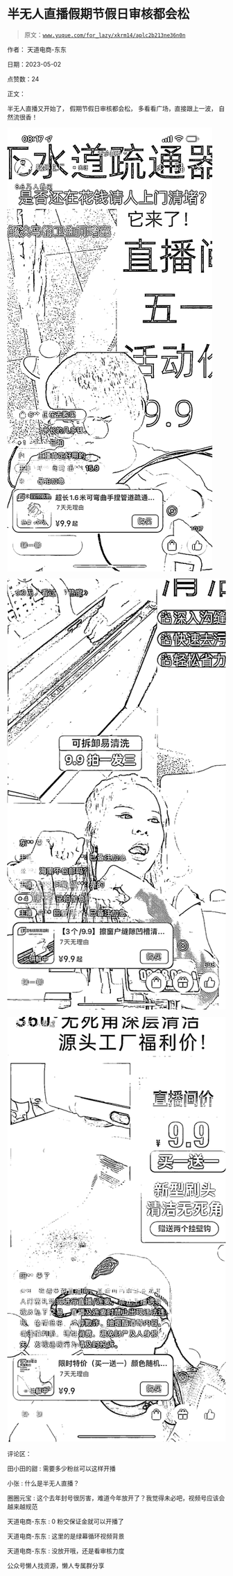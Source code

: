 # 半无人直播假期节假日审核都会松

> 原文：[`www.yuque.com/for_lazy/xkrm14/aplc2b213ne36n0n`](https://www.yuque.com/for_lazy/xkrm14/aplc2b213ne36n0n)



作者： 天道电商-东东



日期：2023-05-02



点赞数：24



正文：



半无人直播又开始了， 假期节假日审核都会松， 多看看广场，直接跟上一波， 自然流很香！



![](img/604621b5be24c04973c790721eb5ef71.png)



![](img/8b8626bcb086ac83a303943bbe1b7eaf.png)



![](img/21691fcb4712fa1db88d9b0a70fb5bf6.png)



评论区：



田小田的甜 : 需要多少粉丝可以这样开播



小张 : 什么是半无人直播？



圈圈元宝 : 这个去年封号很厉害，难道今年放开了？我觉得未必吧，视频号应该会越来越规范



天道电商-东东 : 0 粉交保证金就可以开播了



天道电商-东东 : 这里的是绿幕循环视频背景



天道电商-东东 : 没放开哦，还是看审核力度



公众号懒人找资源，懒人专属群分享

